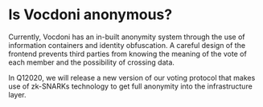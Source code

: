 # Is Vocdoni anonymous?

Currently, Vocdoni has an in-built anonymity system through the use of information containers and identity obfuscation. A careful design of the frontend prevents third parties from knowing the meaning of the vote of each member and the possibility of crossing data.   
  
In Q12020, we will release a new version of our voting protocol that makes use of zk-SNARKs technology to get full anonymity into the infrastructure layer.

